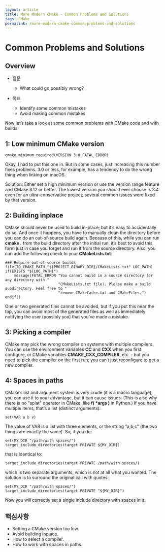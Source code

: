 ```yaml
---
layout: article
title: More Modern CMake - Common Problems and Solutions  
tags: CMake
permalink: /more-modern-cmake-common-problems-and-solutions
---
```


# Common Problems and Solutions

## Overview

* 질문
  * What could go possibly wrong?

* 목표
  * Identify some common mistakes
  * Avoid making common mistakes

Now let’s take a look at some common problems with CMake code and with builds.

## 1: Low minimum CMake version

```
cmake_minimum_required(VERSION 3.0 FATAL_ERROR)
```

Okay, I had to put this one in. But in some cases, just increasing this number fixes problems. 3.0 or less, for example, has a tendency to do the wrong thing when linking on macOS.

Solution: Either set a high minimum version or use the version range feature and CMake 3.12 or better. The lowest version you should ever choose is 3.4 even for an ultra-conservative project; several common issues were fixed by that version.

## 2: Building inplace

CMake should never be used to build in-place; but it’s easy to accidentally do so. And once it happens, you have to manually clean the directory before you can do an out-of-source build again. Because of this, while you can run **cmake .** from the build directory after the initial run, it’s best to avoid this form just in case you forget and run it from the source directory. Also, you can add the following check to your **CMakeLists.txt**:

```
### Require out-of-source builds
file(TO_CMAKE_PATH "${PROJECT_BINARY_DIR}/CMakeLists.txt" LOC_PATH)
if(EXISTS "${LOC_PATH}")
    message(FATAL_ERROR "You cannot build in a source directory (or any directory with "
                        "CMakeLists.txt file). Please make a build subdirectory. Feel free to "
                        "remove CMakeCache.txt and CMakeFiles.")
endif()
```
One or two generated files cannot be avoided, but if you put this near the top, you can avoid most of the generated files as well as immediately notifying the user (possibly you) that you’ve made a mistake.

## 3: Picking a compiler

CMake may pick the wrong compiler on systems with multiple compilers. You can use the environment variables **CC** and **CXX** when you first configure, or CMake variables **CMAKE_CXX_COMPILER**, etc. - but you need to pick the compiler on the first run; you can’t just reconfigure to get a new compiler.

## 4: Spaces in paths

CMake’s list and argument system is very crude (it is a macro language); you can use it to your advantage, but it can cause issues. (This is also why there is no "splat" operator in CMake, like **f( \*args )** in Python.) If you have multiple items, that’s a list (distinct arguments):
```
set(VAR a b v)
```
The value of VAR is a list with three elements, or the string "a;b;c" (the two things are exactly the same). So, if you do:
```
set(MY_DIR "/path/with spaces/")
target_include_directories(target PRIVATE ${MY_DIR})
```
that is identical to:
```
target_include_directories(target PRIVATE /path/with spaces/)
```
which is two separate arguments, which is not at all what you wanted. The solution is to surround the original call with quotes:
```
set(MY_DIR "/path/with spaces/")
target_include_directories(target PRIVATE "${MY_DIR}")
```
Now you will correctly set a single include directory with spaces in it.

## 핵심사항

* Setting a CMake version too low.
* Avoid building inplace.
* How to select a compiler.
* How to work with spaces in paths.